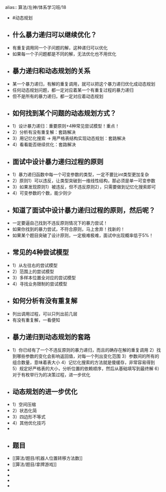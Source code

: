 alias:: 算法/左神/体系学习班/18

- #动态规划
- ## 什么暴力递归可以继续优化？
- 有重复调用同一个子问题的解，这种递归可以优化
- 如果每一个子问题都是不同的解，无法优化也不用优化
- ## 暴力递归和动态规划的关系
- 某一个暴力递归，有解的重复调用，就可以把这个暴力递归优化成动态规划
- 任何动态规划问题，都一定对应着某一个有重复过程的暴力递归
- 但不是所有的暴力递归，都一定对应着动态规划
- ## 如何找到某个问题的动态规划方式？
- 1）设计暴力递归：重要原则+4种常见尝试模型！重点！
- 2）分析有没有重复解：套路解决
- 3）用记忆化搜索 -> 用严格表结构实现动态规划：套路解决
- 4）看看能否继续优化：套路解决
- ## 面试中设计暴力递归过程的原则
- 1）暴力递归函数中每一个可变参数的类型，一定不要比int类型更加复杂
- 2）原则1）可以违反，让类型突破到一维线性结构，那必须是单一可变参数
- 3）如果发现原则1）被违反，但不违反原则2），只需要做到记忆化搜索即可
- 4）可变参数的个数，能少则少
- ## 知道了面试中设计暴力递归过程的原则，然后呢？
- 一定要逼自己找到不违反原则情况下的暴力尝试！
- 如果你找到的暴力尝试，不符合原则，马上舍弃！找新的！
- 如果某个题目突破了设计原则，一定极难极难，面试中出现概率低于5%！
- ## 常见的4种尝试模型
- 1）从左往右的尝试模型
- 2）范围上的尝试模型
- 3）多样本位置全对应的尝试模型
- 4）寻找业务限制的尝试模型
- ## 如何分析有没有重复解
- 列出调用过程，可以只列出前几层
- 有没有重复解，一看便知
- ## 暴力递归到动态规划的套路
- 1）你已经有了一个不违反原则的暴力递归，而且的确存在解的重复调用
  2）找到哪些参数的变化会影响返回值，对每一个列出变化范围
  3）参数间的所有的组合数量，意味着表大小
  4）记忆化搜索的方法就是傻缓存，非常容易得到
  5）规定好严格表的大小，分析位置的依赖顺序，然后从基础填写到最终解
  6）对于有枚举行为的决策过程，进一步优化
- ## 动态规划的进一步优化
- 1）空间压缩
- 2）状态化简
- 3）四边形不等式
- 4）其他优化技巧
-
- ## 题目
- [[算法/题目/机器人位置转移方法数]]
- [[算法/题目/拿牌游戏]]
-
-
-
-